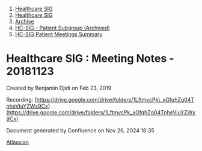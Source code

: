 1. [Healthcare SIG](index.html)
2. [Healthcare SIG](Healthcare-SIG_20545573.html)
3. [Archive](Archive_20562091.html)
4. [HC-SIG - Patient Subgroup (Archived)](20545765.html)
5. [HC-SIG Patient Meetings Summary](HC-SIG-Patient-Meetings-Summary_20562198.html)

# Healthcare SIG : Meeting Notes - 20181123

Created by Benjamin Djidi on Feb 23, 2019

Recording: [https://drive.google.com/drive/folders/1LftmvcPk\_xGfqhZg04TnheViuYZWx9Cx](https://drive.google.com/drive/folders/1LftmvcPk_xGfqhZg04TnheViuYZWx9Cx)

Document generated by Confluence on Nov 26, 2024 16:35

[Atlassian](http://www.atlassian.com/)
